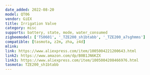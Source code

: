 ```yaml
---
date_added: 2022-08-20
model: QT06
vendor: GiEX
title: Irrigation Valve
category: misc
supports: battery, state, mode, water_consumed
zigbeemodel: ['TS0601', '_TZE200_sh1btabb', '_TZE200_a7sghmms']
compatible: [tasmota, z2m, zha, z4d]
mlink: 
link: https://www.aliexpress.com/item/1005004221200643.html
link2: https://www.amazon.com/dp/B0B1JN6KZX
link3: https://www.aliexpress.com/item/1005004208466976.html
tasmota: TZE200_sh1btabb
---
```

